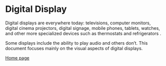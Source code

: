# Digital Display
Digital displays are everywhere today: televisions, computer monitors, digital cinema projectors, digital signage, mobile phones, tablets, watches, and other more specialized devices such as thermostats and refrigerators .

Some displays include the ability to play audio and others don’t. This document focuses mainly on the visual aspects of digital displays.

[Home page](README.md)
